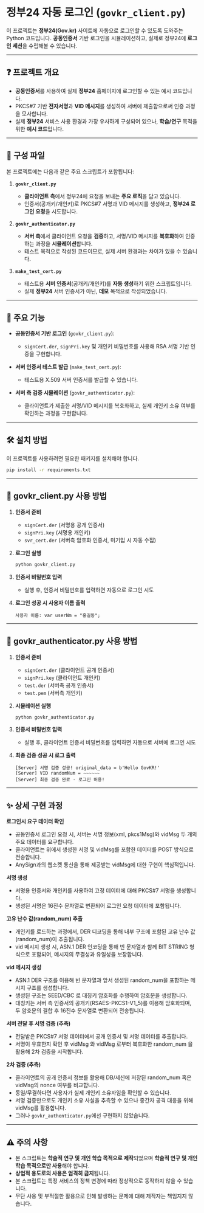 # 정부24 자동 로그인 (`govkr_client.py`)

이 프로젝트는 **정부24(Gov.kr)** 사이트에 자동으로 로그인할 수 있도록 도와주는 Python 코드입니다.
**공동인증서** 기반 로그인을 시뮬레이션하고, 실제로 정부24에 **로그인 세션**을 수립해볼 수 있습니다.

---

## ❓ 프로젝트 개요

- **공동인증서**를 사용하여 실제 **정부24** 홈페이지에 로그인할 수 있는 예시 코드입니다.
- PKCS#7 기반 **전자서명**과 **VID 메시지**를 생성하여 서버에 제출함으로써 인증 과정을 모사합니다.
- 실제 **정부24** 서비스 사용 환경과 가장 유사하게 구성되어 있으나, **학습/연구** 목적을 위한 **예시 코드**입니다.

---

## 📂 구성 파일

본 프로젝트에는 다음과 같은 주요 스크립트가 포함됩니다:

1. **`govkr_client.py`**  
   - **클라이언트 측**에서 정부24에 요청을 보내는 **주요 로직**을 담고 있습니다.  
   - 인증서(공개키/개인키)로 PKCS#7 서명과 VID 메시지를 생성하고, **정부24 로그인 요청**을 시도합니다.

2. **`govkr_authenticator.py`**  
   - **서버 측**에서 클라이언트 요청을 **검증**하고, 서명/VID 메시지를 **복호화**하여 인증하는 과정을 **시뮬레이션**합니다.  
   - 테스트 목적으로 작성된 코드이므로, 실제 서버 환경과는 차이가 있을 수 있습니다.

3. **`make_test_cert.py`**  
   - 테스트용 **서버 인증서**(공개키/개인키)를 **자동 생성**하기 위한 스크립트입니다.
   - 실제 **정부24** 서버 인증서가 아닌, **데모** 목적으로 작성되었습니다.

---

## 📌 주요 기능

- **공동인증서 기반 로그인** (`govkr_client.py`):  
  - `signCert.der`, `signPri.key` 및 개인키 비밀번호를 사용해 RSA 서명 기반 인증을 구현합니다.

- **서버 인증서 테스트 발급** (`make_test_cert.py`):  
  - 테스트용 X.509 서버 인증서를 발급할 수 있습니다.

- **서버 측 검증 시뮬레이션** (`govkr_authenticator.py`):  
  - 클라이언트가 제출한 서명/VID 메시지를 복호화하고, 실제 개인키 소유 여부를 확인하는 과정을 구현합니다.

---

## 🛠️ 설치 방법

이 프로젝트를 사용하려면 필요한 패키지를 설치해야 합니다.

```bash
pip install -r requirements.txt
```

---

## 🚀 govkr_client.py 사용 방법
   1. **인증서 준비**

      - `signCert.der` (서명용 공개 인증서)
      - `signPri.key` (서명용 개인키)
      - `svr_cert.der` (서버측 암호화 인증서, 미기입 시 자동 수집)

   2. **로그인 실행**

      ```bash
      python govkr_client.py
      ```

   3. **인증서 비밀번호 입력**

      - 실행 후, 인증서 비밀번호를 입력하면 자동으로 로그인 시도

   4. **로그인 성공 시 사용자 이름 출력**

      ```text
      사용자 이름: var userNm = "홍길동";
      ```

---

## 🚀 govkr_authenticator.py 사용 방법
   1. **인증서 준비**

      - `signCert.der` (클라이언트 공개 인증서)
      - `signPri.key` (클라이언트 개인키)
      - `test.der` (서버측 공개 인증서)
      - `test.pem` (서버측 개인키)

   2. **시뮬레이션 실행**

      ```bash
      python govkr_authenticator.py
      ```

   3. **인증서 비밀번호 입력**

      - 실행 후, 클라이언트 인증서 비밀번호를 입력하면 자동으로 서버에 로그인 시도

   4. **최종 검증 성공 시 로그 출력**

      ```text
      [Server] 서명 검증 성공! original_data = b'Hello GovKR!'
      [Server] VID randomNum = ~~~~~~
      [Server] 최종 검증 완료 - 로그인 허용!
      ```

---

## ✨ 상세 구현 과정

**로그인시 요구 데이터 확인**
   - 공동인증서 로그인 요청 시, 서버는 서명 정보(xml, pkcs1Msg)와 vidMsg 두 개의 주요 데이터를 요구합니다.
   - 클라이언트는 위에서 생성한 서명 및 vidMsg를 포함한 데이터를 POST 방식으로 전송합니다.
   - AnySign과의 웹소켓 통신을 통해 제공받는 vidMsg에 대한 구현이 핵심적입니다.

**서명 생성**
   - 서명용 인증서와 개인키를 사용하여 고정 데이터에 대해 PKCS#7 서명을 생성합니다.
   - 생성된 서명은 16진수 문자열로 변환되어 로그인 요청 데이터에 포함됩니다.

**고유 난수 값(random_num) 추출**
   - 개인키를 로드하는 과정에서, DER 디코딩을 통해 내부 구조에 포함된 고유 난수 값(random_num)이 추출됩니다.
   - vid 메시지 생성 시, ASN.1 DER 인코딩을 통해 빈 문자열과 함께 BIT STRING 형식으로 포함되어, 메시지의 무결성과 유일성을 보장합니다.

**vid 메시지 생성**
   - ASN.1 DER 구조를 이용해 빈 문자열과 앞서 생성된 random_num을 포함하는 메시지 구조를 생성합니다.
   - 생성된 구조는 SEED/CBC 로 대칭키 암호화를 수행하여 암호문을 생성합니다.
   - 대칭키는 서버 측 인증서의 공개키(RSAES-PKCS1-V1_5)를 이용해 암호화되며, 두 암호문의 결합 후 16진수 문자열로 변환되어 전송됩니다.

**서버 전달 후 서명 검증 (추측)**
   - 전달받은 PKCS#7 서명 데이터에서 공개 인증서 및 서명 데이터를 추출합니다.
   - 서명이 유효한지 확인 후 vidMsg 와 vidMsg 로부터 복호화한 random_num 을 활용해 2차 검증을 시작합니다.
   
**2차 검증 (추측)**
   - 클라이언트의 공개 인증서 정보를 활용해 DB/세션에 저장된 random_num 혹은 vidMsg의 nonce 여부를 비교합니다.
   - 동일/무결하다면 사용자가 실제 개인키 소유자임을 확인할 수 있습니다.
   - 서명 검증만으로도 개인키 소유 사실을 추측할 수 있으나 중간자 공격 대응을 위해 vidMsg를 활용합니다. 
   - 그러나 `govkr_authenticator.py`에선 구현하지 않았습니다.

---

## ⚠️ 주의 사항

- 본 스크립트는 **학술적 연구 및 개인 학습 목적으로 제작**되었으며 **학술적 연구 및 개인 학습 목적으로만 사용**해야 합니다.
- **상업적 용도로의 사용은 엄격히 금지**됩니다.  
- 본 스크립트는 특정 서비스의 정책 변경에 따라 정상적으로 동작하지 않을 수 있습니다.
- 무단 사용 및 부적절한 활용으로 인해 발생하는 문제에 대해 제작자는 책임지지 않습니다.